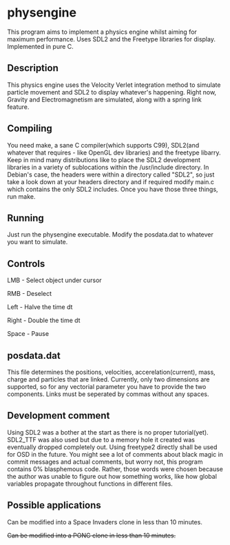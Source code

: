 physengine
================

This program aims to implement a physics engine whilst aiming for maximum performance. Uses SDL2 and the Freetype libraries for display. Implemented in pure C.

Description
-----------
This physics engine uses the Velocity Verlet integration method to simulate particle movement and SDL2 to display whatever's happening. Right now, Gravity and Electromagnetism are simulated, along with a spring link feature.

Compiling
---------
You need make, a sane C compiler(which supports C99), SDL2(and whatever that requires - like OpenGL dev libraries) and the freetype libarry. Keep in mind many distributions like to place the SDL2 development libraries in a variety of sublocations within the /usr/include directory. In Debian's case, the headers were within a directory called "SDL2", so just take a look down at your headers directory and if required modify main.c which contains the only SDL2 includes.
Once you have those three things, run make.

Running
-------
Just run the physengine executable. Modify the posdata.dat to whatever you want to simulate.

Controls
--------
LMB   - Select object under cursor

RMB   - Deselect

Left  - Halve the time dt

Right - Double the time dt

Space - Pause

posdata.dat
-----------
This file determines the positions, velocities, accerelation(current), mass, charge and particles that are linked. Currently, only two dimensions are supported, so for any vectorial parameter you have to provide the two components. Links must be seperated by commas without any spaces.

Development comment
-------------------
Using SDL2 was a bother at the start as there is no proper tutorial(yet). SDL2_TTF was also used but due to a memory hole it created was eventually dropped completely out. Using freetype2 directly shall be used for OSD in the future.
You might see a lot of comments about black magic in commit messages and actual comments, but worry not, this program contains 0% blasphemous code. Rather, those words were chosen because the author was unable to figure out how something works, like how global variables propagate throughout functions in different files.

Possible applications
---------------------
Can be modified into a Space Invaders clone in less than 10 minutes.

~~Can be modified into a PONG clone in less than 10 minutes.~~
